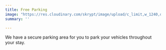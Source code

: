 ```yaml
---
title: Free Parking
image: "https://res.cloudinary.com/skrypt/image/upload/c_limit,w_1240,dpr_auto,f_auto/v1583867271/chrinas/Parking_qxhrhf.webp"
summary: ''

---
```

We have a secure parking area for you to park your vehicles throughout your stay.
